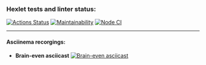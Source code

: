 ### Hexlet tests and linter status:
[![Actions Status](https://github.com/AsyaYeromina/frontend-project-lvl1/workflows/hexlet-check/badge.svg)](https://github.com/AsyaYeromina/frontend-project-lvl1/actions)
[![Maintainability](https://api.codeclimate.com/v1/badges/a99a88d28ad37a79dbf6/maintainability)](https://codeclimate.com/github/codeclimate/codeclimate/maintainability)
[![Node CI](https://github.com/AsyaYeromina/frontend-project-lvl1/actions/workflows/github_action.yml/badge.svg)](https://github.com/AsyaYeromina/frontend-project-lvl1/actions/workflows/github_action.yml/badge.svg)

---
#### Asciinema recorgings:

- **Brain-even asciicast** [![Brain-even asciicast](https://asciinema.org/a/414973.svg)](https://asciinema.org/a/414973)
